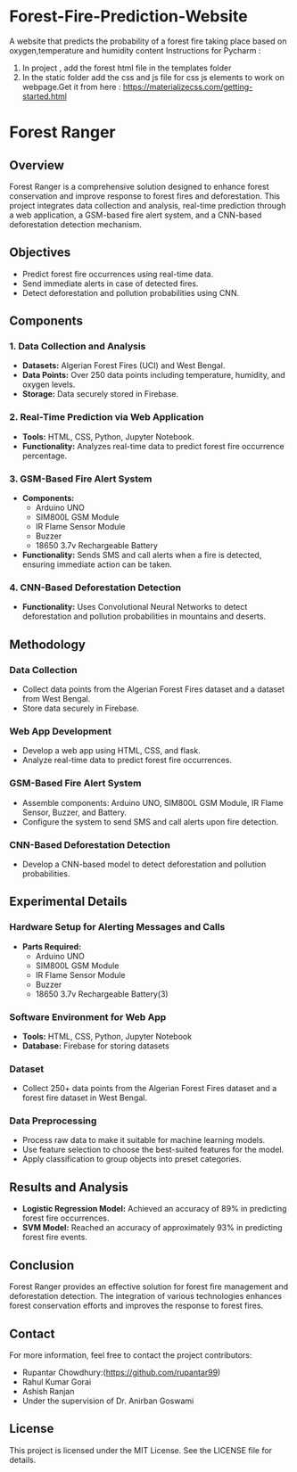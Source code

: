 # Forest-Fire-Prediction-Website
A website that predicts the probability of a forest fire taking place based on oxygen,temperature and humidity content
Instructions for Pycharm :
1) In project , add the forest html file in the templates folder
2) In the static folder add the css and js file for css js elements to work on webpage.Get it from here : https://materializecss.com/getting-started.html

# Forest Ranger

## Overview
Forest Ranger is a comprehensive solution designed to enhance forest conservation and improve response to forest fires and deforestation. This project integrates data collection and analysis, real-time prediction through a web application, a GSM-based fire alert system, and a CNN-based deforestation detection mechanism.

## Objectives
- Predict forest fire occurrences using real-time data.
- Send immediate alerts in case of detected fires.
- Detect deforestation and pollution probabilities using CNN.

## Components
### 1. Data Collection and Analysis
- **Datasets:** Algerian Forest Fires (UCI) and West Bengal.
- **Data Points:** Over 250 data points including temperature, humidity, and oxygen levels.
- **Storage:** Data securely stored in Firebase.

### 2. Real-Time Prediction via Web Application
- **Tools:** HTML, CSS, Python, Jupyter Notebook.
- **Functionality:** Analyzes real-time data to predict forest fire occurrence percentage.

### 3. GSM-Based Fire Alert System
- **Components:**
  - Arduino UNO
  - SIM800L GSM Module
  - IR Flame Sensor Module
  - Buzzer
  - 18650 3.7v Rechargeable Battery
- **Functionality:** Sends SMS and call alerts when a fire is detected, ensuring immediate action can be taken.

### 4. CNN-Based Deforestation Detection
- **Functionality:** Uses Convolutional Neural Networks to detect deforestation and pollution probabilities in mountains and deserts.

## Methodology
### Data Collection
- Collect data points from the Algerian Forest Fires dataset and a dataset from West Bengal.
- Store data securely in Firebase.

### Web App Development
- Develop a web app using HTML, CSS, and flask.
- Analyze real-time data to predict forest fire occurrences.

### GSM-Based Fire Alert System
- Assemble components: Arduino UNO, SIM800L GSM Module, IR Flame Sensor, Buzzer, and Battery.
- Configure the system to send SMS and call alerts upon fire detection.

### CNN-Based Deforestation Detection
- Develop a CNN-based model to detect deforestation and pollution probabilities.

## Experimental Details
### Hardware Setup for Alerting Messages and Calls
- **Parts Required:**
  - Arduino UNO
  - SIM800L GSM Module
  - IR Flame Sensor Module
  - Buzzer
  - 18650 3.7v Rechargeable Battery(3)

### Software Environment for Web App
- **Tools:** HTML, CSS, Python, Jupyter Notebook
- **Database:** Firebase for storing datasets

### Dataset
- Collect 250+ data points from the Algerian Forest Fires dataset and a forest fire dataset in West Bengal.

### Data Preprocessing
- Process raw data to make it suitable for machine learning models.
- Use feature selection to choose the best-suited features for the model.
- Apply classification to group objects into preset categories.

## Results and Analysis
- **Logistic Regression Model:** Achieved an accuracy of 89% in predicting forest fire occurrences.
- **SVM Model:** Reached an accuracy of approximately 93% in predicting forest fire events.

## Conclusion
Forest Ranger provides an effective solution for forest fire management and deforestation detection. The integration of various technologies enhances forest conservation efforts and improves the response to forest fires.


## Contact
For more information, feel free to contact the project contributors:

- Rupantar Chowdhury:(https://github.com/rupantar99)
- Rahul Kumar Gorai
- Ashish Ranjan
- Under the supervision of Dr. Anirban Goswami

## License
This project is licensed under the MIT License. See the LICENSE file for details.


